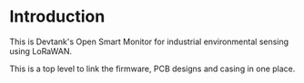 Introduction
============

This is Devtank's Open Smart Monitor for industrial environmental sensing using LoRaWAN.

This is a top level to link the firmware, PCB designs and casing in one place.

